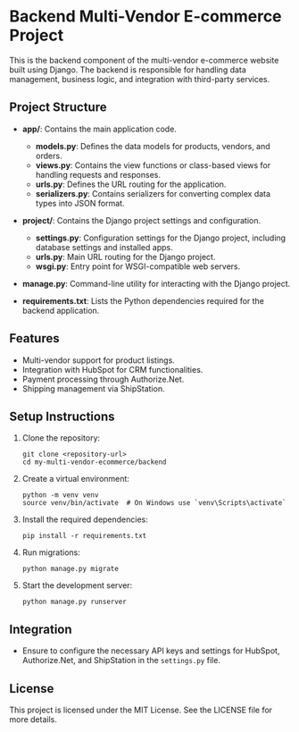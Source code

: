 # Backend Multi-Vendor E-commerce Project

This is the backend component of the multi-vendor e-commerce website built using Django. The backend is responsible for handling data management, business logic, and integration with third-party services.

## Project Structure

- **app/**: Contains the main application code.
  - **models.py**: Defines the data models for products, vendors, and orders.
  - **views.py**: Contains the view functions or class-based views for handling requests and responses.
  - **urls.py**: Defines the URL routing for the application.
  - **serializers.py**: Contains serializers for converting complex data types into JSON format.

- **project/**: Contains the Django project settings and configuration.
  - **settings.py**: Configuration settings for the Django project, including database settings and installed apps.
  - **urls.py**: Main URL routing for the Django project.
  - **wsgi.py**: Entry point for WSGI-compatible web servers.

- **manage.py**: Command-line utility for interacting with the Django project.

- **requirements.txt**: Lists the Python dependencies required for the backend application.

## Features

- Multi-vendor support for product listings.
- Integration with HubSpot for CRM functionalities.
- Payment processing through Authorize.Net.
- Shipping management via ShipStation.

## Setup Instructions

1. Clone the repository:
   ```
   git clone <repository-url>
   cd my-multi-vendor-ecommerce/backend
   ```

2. Create a virtual environment:
   ```
   python -m venv venv
   source venv/bin/activate  # On Windows use `venv\Scripts\activate`
   ```

3. Install the required dependencies:
   ```
   pip install -r requirements.txt
   ```

4. Run migrations:
   ```
   python manage.py migrate
   ```

5. Start the development server:
   ```
   python manage.py runserver
   ```

## Integration

- Ensure to configure the necessary API keys and settings for HubSpot, Authorize.Net, and ShipStation in the `settings.py` file.

## License

This project is licensed under the MIT License. See the LICENSE file for more details.